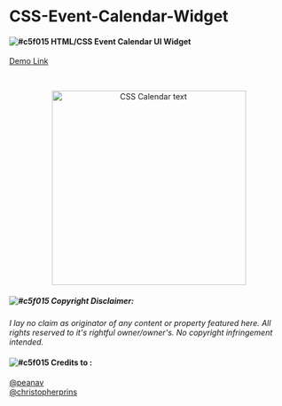 # CSS-Event-Calendar-Widget
#### ![#c5f015](https://via.placeholder.com/15/c5f015/000000?text=+) HTML/CSS Event Calendar UI Widget

[Demo Link](https://raw.githack.com/marcustansoon/CSS-Event-Calendar-Widget/master/demo/demo1.html)

<br>

<p align="center">
  <img src="https://i.imgur.com/KVmlqai.png" width="350" title="CSS Calendar text">
</p>


##### ![#c5f015](https://via.placeholder.com/15/c5f015/000000?text=+) Copyright Disclaimer: 
*I lay no claim as originator of any content or property featured here. All rights reserved to it's rightful owner/owner's. No copyright infringement intended.*

#### ![#c5f015](https://via.placeholder.com/15/c5f015/000000?text=+) Credits to :
[@peanav](https://codepen.io/peanav/pens/)
<br>
[@christopherprins](https://codepen.io/christopherprins)
